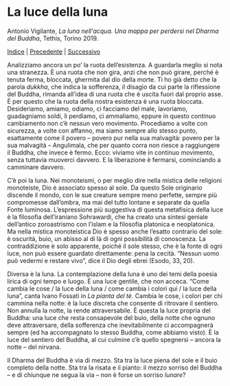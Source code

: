 # La luce della luna

Antonio Vigilante, _La luna nell'acqua. Una mappa per perdersi nel Dharma del Buddha_, Tethis, Torino 2019.

[Indice](index.md) | [Precedente](la-bambola-rotta.md) | [Successivo](la-lotta.md)

Analizziamo ancora un po’ la ruota dell’esistenza. A guardarla meglio si nota una stranezza. È una ruota che non gira, anzi che non può girare, perché è tenuta ferma, bloccata, ghermita dal dio della morte. Ti ho già detto che la parola _dukkha_, che indica la sofferenza, il disagio da cui parte la riflessione del Buddha, rimanda all’idea di una ruota che è uscita fuori dal proprio asse. È per questo che la ruota della nostra esistenza è una ruota bloccata. Desideriamo, amiamo, odiamo, ci facciamo del male, lavoriamo, guadagniamo soldi, li perdiamo, ci ammaliamo, eppure in questo continuo cambiamento non c’è nessun vero movimento. Procediamo a volte con sicurezza, a volte con affanno, ma siamo sempre allo stesso punto, esattamente come il povero – povero pur nella sua malvagità: povero per la sua malvagità – Angulimala, che per quanto corra non riesce a raggiungere il Buddha, che invece è fermo. Ecco: viviamo vite in continuo movimento, senza tuttavia muoverci davvero. E la liberazione è fermarsi, cominciando a camminare davvero.

C’è poi la luna. Nei monoteismi, o per meglio dire nella mistica delle religioni monoteiste, Dio è associato spesso al sole. Da questo Sole originario discende il mondo, con le sue creature sempre meno perfette, sempre più compromesse dall’ombra, ma mai del tutto lontane e separate da quella Fonte luminosa. L’espressione più suggestiva di questa metafisica della luce è la filosofia dell’iraniano Sohrawardi, che ha creato una sintesi geniale dell’antico zoroastrismo con l’islam e la filosofia platonica e neoplatonica. Ma nella mistica monoteistica Dio è spesso anche l’esatto contrario del sole: è oscurità, buio, un abisso al di là di ogni possibilità di conoscenza. La contraddizione è solo apparente, poiché il sole stesso, che è la fonte di ogni luce, non può essere guardato direttamente: pena la cecità. “Nessun uomo può vedermi e restare vivo”, dice il Dio degli ebrei (Esodo, 33, 20).

Diversa è la luna. La contemplazione della luna è uno dei temi della poesia lirica di ogni tempo e luogo. È una luce gentile, che non acceca. “Come cambia le cose / la luce della luna / come cambia i colori qui / la luce della luna”, canta Ivano Fossati in _La pianta del tè_. Cambia le cose, i colori per chi cammina nella notte: è la luce discreta che consente di ritrovare il sentiero. Non annulla la notte, la rende attraversabile. È questa la luce propria del Buddha: una luce che resta consapevole del buio, della notte che ognuno deve attraversare, della sofferenza che inevitabilmente ci accompagnerà sempre (ed ha accompagnato lo stesso Buddha, come abbiamo visto). È la luce del sentiero del Buddha, al cui culmine c’è quello spegnersi – ancora la notte – del nirvana.

Il Dharma del Buddha è via di mezzo. Sta tra la luce piena del sole e il buio completo della notte. Sta tra la risata e il pianto: il mezzo sorriso del Buddha – e di chiunque ne segua la via – non è forse un sorriso _lunare_?
